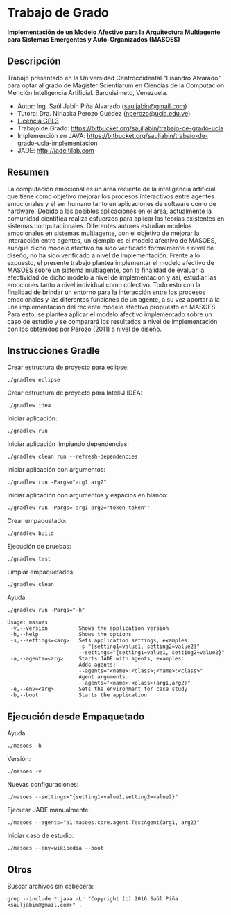 # Trabajo de Grado

**Implementación de un Modelo Afectivo para la Arquitectura Multiagente para Sistemas Emergentes y Auto-Organizados (MASOES)**

## Descripción

Trabajo presentado en la Universidad Centroccidental "Lisandro Alvarado" para
optar al grado de Magister Scientiarum en Ciencias de la Computación Mención
Inteligencia Artificial. Barquisimeto, Venezuela.

* Autor: Ing. Saúl Jabín Piña Alvarado (<sauljabin@gmail.com>)
* Tutora: Dra. Niriaska Perozo Guédez (<nperozo@ucla.edu.ve>)
* [Licencia GPL3](http://www.gnu.org/licenses/)
* Trabajo de Grado: https://bitbucket.org/sauljabin/trabajo-de-grado-ucla
* Implemención en JAVA: https://bitbucket.org/sauljabin/trabajo-de-grado-ucla-implementacion
* JADE: http://jade.tilab.com

## Resumen

La computación emocional es un área reciente de la inteligencia artificial que
tiene como objetivo mejorar los procesos interactivos entre agentes emocionales
y el ser humano tanto en aplicaciones de software como de hardware. Debido a las
posibles aplicaciones en el área, actualmente la comunidad científica realiza
esfuerzos para aplicar las teorías existentes en sistemas computacionales.
Diferentes autores estudian modelos emocionales en sistemas multiagente, con el
objetivo de mejorar la interacción entre agentes, un ejemplo es el modelo
afectivo de MASOES, aunque dicho modelo afectivo ha sido verificado formalmente
a nivel de diseño, no ha sido verificado a nivel de implementación. Frente a lo
expuesto, el presente trabajo plantea implementar el modelo afectivo de MASOES
sobre un sistema multiagente, con la finalidad de evaluar la efectividad de
dicho modelo a nivel de implementación y así, estudiar las emociones tanto a
nivel individual como colectivo. Todo esto con la finalidad de brindar un
entorno para la interacción entre los procesos emocionales y las diferentes
funciones de un agente, a su vez aportar a la una implementación del reciente
modelo afectivo propuesto en MASOES. Para esto, se plantea aplicar el modelo
afectivo implementado sobre un caso de estudio y se comparará los resultados a
nivel de implementación con los obtenidos por Perozo (2011) a nivel de
diseño.

## Instrucciones Gradle

Crear estructura de proyecto para eclipse:

```
./gradlew eclipse
```

Crear estructura de proyecto para IntelliJ IDEA:

```
./gradlew idea
```

Iniciar aplicación:

```
./gradlew run
```

Iniciar aplicación limpiando dependencias:

```
./gradlew clean run --refresh-dependencies
```

Iniciar aplicación con argumentos:

```
./gradlew run -Pargs="arg1 arg2"
```

Iniciar aplicación con argumentos y espacios en blanco:

```
./gradlew run -Pargs='arg1 arg2="token token"'
```

Crear empaquetado:

```
./gradlew build
```

Ejecución de pruebas:

```
./gradlew test
```

Limpiar empaquetados:

```
./gradlew clean
```

Ayuda:

```
./gradlew run -Pargs="-h"

Usage: masoes
 -v,--version          Shows the application version
 -h,--help             Shows the options
 -s,--settings=<arg>   Sets application settings, examples:
                       -s "{setting1=value1, setting2=value2}"
                       --settings="{setting1=value1, setting2=value2}"
 -a,--agents=<arg>     Starts JADE with agents, examples:
                       Adds agents:
                       --agents="<name>:<class>;<name>:<class>"
                       Agent arguments:
                       --agents="<name>:<class>(arg1,arg2)"
 -e,--env=<arg>        Sets the environment for case study
 -b,--boot             Starts the application
```

## Ejecución desde Empaquetado

Ayuda:

```
./masoes -h
```

Versión:

```
./masoes -v
```

Nuevas configuraciones:

```
./masoes --settings="{setting1=value1,setting2=value2}"
```

Ejecutar JADE manualmente:

```
./masoes --agents="a1:masoes.core.agent.TestAgent(arg1, arg2)"
```

Iniciar caso de estudio:

```
./masoes --env=wikipedia --boot
```

## Otros

Buscar archivos sin cabecera:

```
grep --include *.java -Lr "Copyright (c) 2016 Saúl Piña <sauljabin@gmail.com>" .
```
